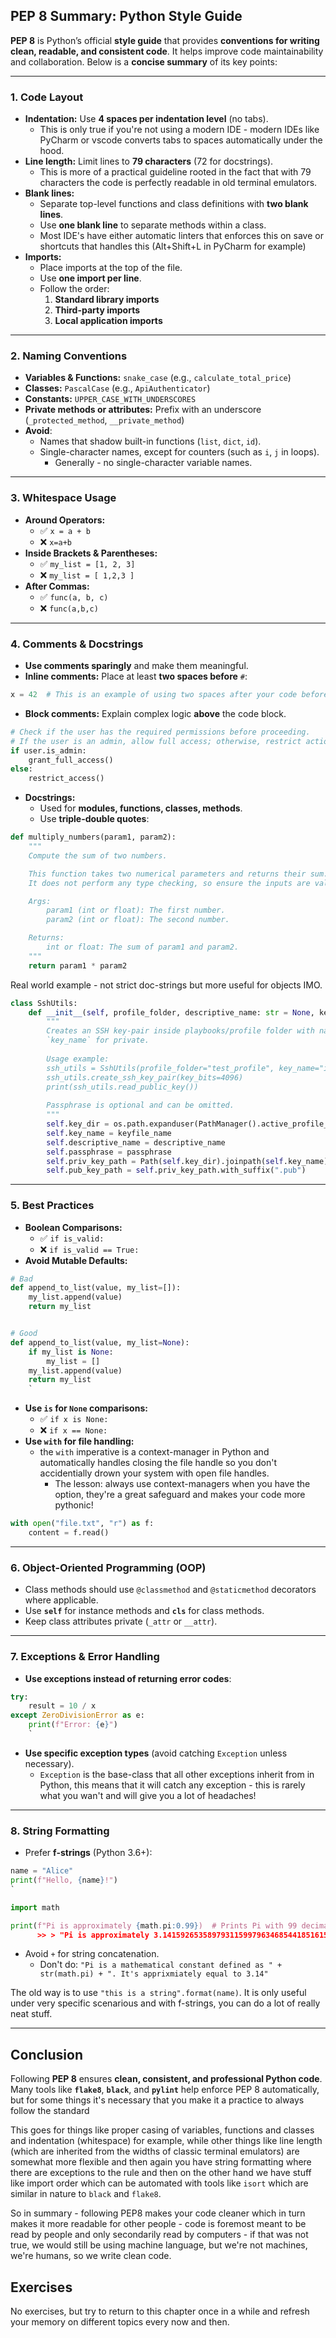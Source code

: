 ## **PEP 8 Summary: Python Style Guide**

**PEP 8** is Python’s official **style guide** that provides **conventions for writing clean, readable, and consistent code**. It helps
improve code maintainability and collaboration. Below is a **concise summary** of its key points:

---

### **1. Code Layout**

- **Indentation:** Use **4 spaces per indentation level** (no tabs).
    - This is only true if you're not using a modern IDE - modern IDEs like PyCharm or vscode converts tabs to spaces automatically under
      the hood.
- **Line length:** Limit lines to **79 characters** (72 for docstrings).
    - This is more of a practical guideline rooted in the fact that with 79 characters the code is perfectly readable in old terminal
      emulators.
- **Blank lines:**
    - Separate top-level functions and class definitions with **two blank lines**.
    - Use **one blank line** to separate methods within a class.
    - Most IDE's have either automatic linters that enforces this on save or shortcuts that handles this (Alt+Shift+L in PyCharm for
      example)
- **Imports:**
    - Place imports at the top of the file.
    - Use **one import per line**.
    - Follow the order:
        1. **Standard library imports**
        2. **Third-party imports**
        3. **Local application imports**

---

### **2. Naming Conventions**

- **Variables & Functions:** `snake_case` (e.g., `calculate_total_price`)
- **Classes:** `PascalCase` (e.g., `ApiAuthenticator`)
- **Constants:** `UPPER_CASE_WITH_UNDERSCORES`
- **Private methods or attributes:** Prefix with an underscore (`_protected_method`, `__private_method`)
- **Avoid**:
    - Names that shadow built-in functions (`list`, `dict`, `id`).
    - Single-character names, except for counters (such as `i`, `j` in loops).
        - Generally - no single-character variable names.

---

### **3. Whitespace Usage**

- **Around Operators:**
    - ✅ `x = a + b`
    - ❌ `x=a+b`
- **Inside Brackets & Parentheses:**
    - ✅ `my_list = [1, 2, 3]`
    - ❌ `my_list = [ 1,2,3 ]`
- **After Commas:**
    - ✅ `func(a, b, c)`
    - ❌ `func(a,b,c)`

---

### **4. Comments & Docstrings**

- **Use comments sparingly** and make them meaningful.
- **Inline comments:** Place at least **two spaces before** `#`:

```python
x = 42  # This is an example of using two spaces after your code before placing a comment.
```

- **Block comments:** Explain complex logic **above** the code block.

```python
# Check if the user has the required permissions before proceeding.
# If the user is an admin, allow full access; otherwise, restrict actions.
if user.is_admin:
    grant_full_access()
else:
    restrict_access()
```

- **Docstrings:**
    - Used for **modules, functions, classes, methods**.
    - Use **triple-double quotes**:

```python
def multiply_numbers(param1, param2):
    """
    Compute the sum of two numbers.

    This function takes two numerical parameters and returns their sum.
    It does not perform any type checking, so ensure the inputs are valid numbers.

    Args:
        param1 (int or float): The first number.
        param2 (int or float): The second number.

    Returns:
        int or float: The sum of param1 and param2.
    """
    return param1 * param2
```
Real world example - not strict doc-strings but more useful for objects IMO.
```python
class SshUtils:  
    def __init__(self, profile_folder, descriptive_name: str = None, keyfile_name="id_rsa", passphrase=None):
        """  
        Creates an SSH key-pair inside playbooks/profile folder with name `key_name`.pub for public, and
        `key_name` for private.  
        
        Usage example:
        ssh_utils = SshUtils(profile_folder="test_profile", key_name="id_rsa", passphrase="Password1234!")        
        ssh_utils.create_ssh_key_pair(key_bits=4096)
        print(ssh_utils.read_public_key())  
        
        Passphrase is optional and can be omitted.
        """
        self.key_dir = os.path.expanduser(PathManager().active_profile_dir / ".ssh")
        self.key_name = keyfile_name
        self.descriptive_name = descriptive_name
        self.passphrase = passphrase
        self.priv_key_path = Path(self.key_dir).joinpath(self.key_name)
        self.pub_key_path = self.priv_key_path.with_suffix(".pub")
```

---

### **5. Best Practices**

- **Boolean Comparisons:**
    - ✅ `if is_valid:`
    - ❌ `if is_valid == True:`
- **Avoid Mutable Defaults:**

```python
# Bad 
def append_to_list(value, my_list=[]):
    my_list.append(value)
    return my_list


# Good
def append_to_list(value, my_list=None):
    if my_list is None:
        my_list = []
    my_list.append(value)
    return my_list
    `
```

- **Use `is` for `None` comparisons:**
    - ✅ `if x is None:`
    - ❌ `if x == None:`
- **Use `with` for file handling:**
    - the `with` imperative is a context-manager in Python and automatically handles closing the file handle so you don't accidentially
      drown your system with open file handles.
        - The lesson: always use context-managers when you have the option, they're a great safeguard and makes your code more pythonic!

```python
with open("file.txt", "r") as f:
    content = f.read()
```

---

### **6. Object-Oriented Programming (OOP)**

- Class methods should use `@classmethod` and `@staticmethod` decorators where applicable.
- Use **`self`** for instance methods and **`cls`** for class methods.
- Keep class attributes private (`_attr` or `__attr`).

---

### **7. Exceptions & Error Handling**

- **Use exceptions instead of returning error codes**:

```python
try:
    result = 10 / x
except ZeroDivisionError as e:
    print(f"Error: {e}")
    `
```

- **Use specific exception types** (avoid catching `Exception` unless necessary).
    - `Exception` is the base-class that all other exceptions inherit from in Python, this means that it will catch any exception - this is
      rarely what you wan't and will give you a lot of headaches!

---

### **8. String Formatting**

- Prefer **f-strings** (Python 3.6+):

```python
name = "Alice"
print(f"Hello, {name}!")
`

import math

print(f"Pi is approximately {math.pi:0.99})  # Prints Pi with 99 decimal points.
      >> > "Pi is approximately 3.141592653589793115997963468544185161590576171875"
```

- Avoid `+` for string concatenation.
    - Don't do: `"Pi is a mathematical constant defined as " + str(math.pi) + ". It's apprixmiately equal to 3.14"`

The old way is to use `"this is a string".format(name)`. It is only useful under very specific scenarious and with f-strings, you can do a
lot of really neat stuff.

---

## **Conclusion**

Following **PEP 8** ensures **clean, consistent, and professional Python code**. Many tools like **`flake8`**, **`black`**, and **`pylint`**
help enforce PEP 8 automatically, but for some things it's necessary that you make it a practice to always follow the standard

This goes for things like proper casing of variables, functions and classes and indentation (whitespace) for example, while other things
like line length (which are inherited from the widths of classic terminal emulators) are somewhat more flexible and then again you have
string formatting where there are exceptions to the rule and then on the other hand we have stuff like import order which can be automated
with tools like `isort` which are similar in nature to `black` and `flake8`.

So in summary - following PEP8 makes your code cleaner which in turn makes it more readable for other people - code is foremost meant to be
read by people and only secondarily read by computers - if that was not true, we would still be using machine language, but we're not
machines, we're humans, so we write clean code.

## **Exercises**

No exercises, but try to return to this chapter once in a while and refresh your memory on different topics every now and then.